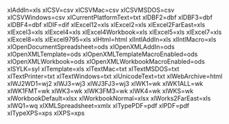 xlAddIn=xls
xlCSV=csv
xlCSVMac=csv
xlCSVMSDOS=csv
xlCSVWindows=csv
xlCurrentPlatformText=txt
xlDBF2=dbf
xlDBF3=dbf
xlDBF4=dbf
xlDIF=dif
xlExcel12=xls
xlExcel2=xls
xlExcel2FarEast=xls
xlExcel3=xls
xlExcel4=xls
xlExcel4Workbook=xls
xlExcel5=xls
xlExcel7=xls
xlExcel8=xls
xlExcel9795=xls
xlHtml=html
xlIntlAddIn=xls
xlIntlMacro=xls
xlOpenDocumentSpreadsheet=ods
xlOpenXMLAddIn=ods
xlOpenXMLTemplate=ods
xlOpenXMLTemplateMacroEnabled=ods
xlOpenXMLWorkbook=ods
xlOpenXMLWorkbookMacroEnabled=ods
xlSYLK=syl
xlTemplate=xls
xlTextMac=txt
xlTextMSDOS=txt
xlTextPrinter=txt
xlTextWindows=txt
xlUnicodeText=txt
xlWebArchive=html
xlWJ2WD1=wj2
xlWJ3=wj3
xlWJ3FJ3=wj3
xlWK1=wk
xlWK1ALL=wk
xlWK1FMT=wk
xlWK3=wk
xlWK3FM3=wk
xlWK4=wk
xlWKS=wk
xlWorkbookDefault=xlsx
xlWorkbookNormal=xlsx
xlWorks2FarEast=xls
xlWQ1=wq
xlXMLSpreadsheet=xmlx
xlTypePDF=pdf
xlPDF=pdf
xlTypeXPS=xps
xlXPS=xps